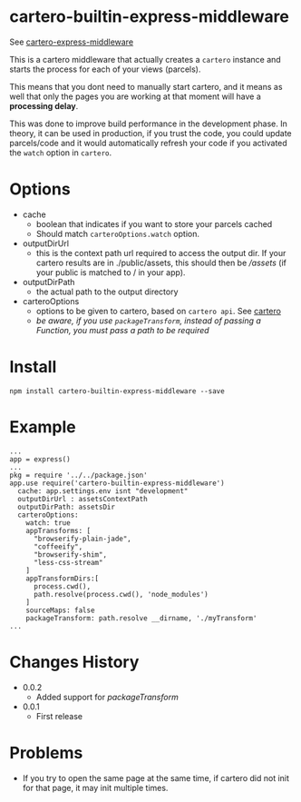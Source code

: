 # cartero-builtin-express-middleware

See [cartero-express-middleware](https://github.com/rotundasoftware/cartero-express-middleware)

This is a cartero middleware that actually creates a ``cartero`` instance and starts the process for each of your views (parcels).

This means that you dont need to manually start cartero, and it means as well that only the pages you are working at that moment will have a **processing delay**.

This was done to improve build performance in the development phase. In theory, it can be used in production, if you trust the code, you could update parcels/code and it would automatically refresh your code if you activated the ``watch`` option in ``cartero``.

# Options
- cache
  + boolean that indicates if you want to store your parcels cached
  + Should match ``carteroOptions.watch`` option.
- outputDirUrl
  + this is the context path url required to access the output dir. If your cartero results are in ./public/assets, this should then be */assets* (if your public is matched to / in your app).
- outputDirPath
  + the actual path to the output directory
- carteroOptions
  + options to be given to cartero, based on ``cartero api``. See [cartero](https://github.com/rotundasoftware/cartero)
  + *be aware, if you use ``packageTransform``, instead of passing a Function, you must pass a path to be required*

# Install

``npm install cartero-builtin-express-middleware --save``

# Example

```
...
app = express()
...
pkg = require '../../package.json'
app.use require('cartero-builtin-express-middleware')
  cache: app.settings.env isnt "development"
  outputDirUrl : assetsContextPath
  outputDirPath: assetsDir
  carteroOptions:
    watch: true
    appTransforms: [
      "browserify-plain-jade",
      "coffeeify",
      "browserify-shim",
      "less-css-stream"
    ]
    appTransformDirs:[
      process.cwd(),
      path.resolve(process.cwd(), 'node_modules')
    ]
    sourceMaps: false
    packageTransform: path.resolve __dirname, './myTransform'
...
```

# Changes History

- 0.0.2
  + Added support for *packageTransform*
- 0.0.1
  + First release

# Problems
- If you try to open the same page at the same time, if cartero did not init for that page, it may init multiple times.

